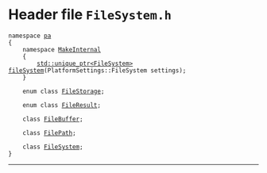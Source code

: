 # Header file `FileSystem.h`<a id="FileSystem.h"></a>

<pre><code class="language-cpp">namespace <a href='doc_Rect.md#Rect.h'>pa</a>
{
    namespace <a href='doc_Graphics.md#Graphics.h'>MakeInternal</a>
    {
        <a href='http://en.cppreference.com/mwiki/index.php?title=Special%3ASearch&search=std::unique_ptr%3cFileSystem%3e'>std::unique_ptr&lt;FileSystem&gt;</a> <a href='doc_FileSystem.md#FileSystem.h'>fileSystem</a>(PlatformSettings::FileSystem settings);
    }
    
    enum class <a href='doc_FileSystem.md#FileSystem.h'>FileStorage</a>;
    
    enum class <a href='doc_FileSystem.md#FileSystem.h'>FileResult</a>;
    
    class <a href='doc_FileSystem.md#FileSystem.h'>FileBuffer</a>;
    
    class <a href='doc_FileSystem.md#FileSystem.h'>FilePath</a>;
    
    class <a href='doc_FileSystem.md#FileSystem.h'>FileSystem</a>;
}</code></pre>

-----
